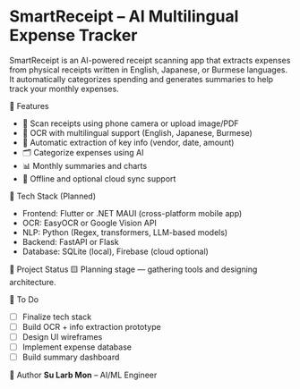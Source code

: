 # SmartReceipt – AI Multilingual Expense Tracker

SmartReceipt is an AI-powered receipt scanning app that extracts expenses from physical receipts written in English, Japanese, or Burmese languages. It automatically categorizes spending and generates summaries to help track your monthly expenses.

🚀 Features
- 📸 Scan receipts using phone camera or upload image/PDF
- 🧠 OCR with multilingual support (English, Japanese, Burmese)
- 🧾 Automatic extraction of key info (vendor, date, amount)
- 🗂️ Categorize expenses using AI
- 📊 Monthly summaries and charts
- 💾 Offline and optional cloud sync support

🧱 Tech Stack (Planned)
- Frontend: Flutter or .NET MAUI (cross-platform mobile app)
- OCR: EasyOCR or Google Vision API
- NLP: Python (Regex, transformers, LLM-based models)
- Backend: FastAPI or Flask
- Database: SQLite (local), Firebase (cloud optional)

📌 Project Status
🟨 Planning stage — gathering tools and designing architecture.

📂 To Do
- [ ] Finalize tech stack
- [ ] Build OCR + info extraction prototype
- [ ] Design UI wireframes
- [ ] Implement expense database
- [ ] Build summary dashboard

👤 Author
**Su Larb Mon** – AI/ML Engineer
